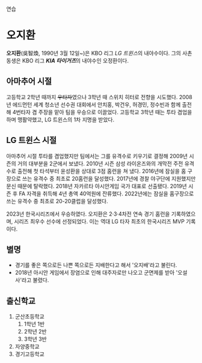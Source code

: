 연습

# 오지환

**오지환**(吳智煥, 1990년 3월 12일~)은 KBO 리그 *LG 트윈스*의 내야수이다. 그의 사촌 동생은 KBO 리그 ***KIA 타이거즈***의 내야수인 오정환이다.

## 아마추어 시절

고등학교 2학년 때까지 ~~우타자~~였으나 3학년 때 스위치 히터로 전향을 시도했다. 2008년 에드먼턴 세계 청소년 선수권 대회에서 안치홍, 박건우, 허경민, 정수빈과 함께 출전해 4번타자 겸 주장을 맡아 팀을 우승으로 이끌었다. 고등학교 3학년 때는 투타 겸업을 하며 맹활약했고, LG 트윈스의 1차 지명을 받았다.

## LG 트윈스 시절

아마추어 시절 투타를 겸업했지만 팀에서는 그를 유격수로 키우기로 결정해 2009년 시즌의 거의 대부분을 2군에서 보냈다. 2010년 시즌 삼성 라이온즈와의 개막전 주전 유격수로 출전해 첫 타석부터 윤성환을 상대로 3점 홈런을 쳐 냈다. 2016년에 잠실을 홈 구장으로 쓰는 유격수 중 최초로 20홈런을 달성했다. 2017년에 경찰 야구단에 지원했지만 문신 때문에 탈락했다. 2018년 자카르타 아시안게임 국가 대표로 선출됐다. 2019년 시즌 후 FA 자격을 취득해 4년 총액 40억원에 잔류했다. 2022년에는 잠실을 홈구장으로 쓰는 유격수 중 최초로 20-20클럽을 달성했다.

2023년 한국시리즈에서 우승하였다. 오지환은 2·3·4차전 연속 경기 홈런을 기록하였으며, 시리즈 최우수 선수에 선정되었다. 이는 역대 LG 타자 최초의 한국시리즈 MVP 기록이다.

## 별명

- 경기를 좋은 쪽으로든 나쁜 쪽으로든 지배한다고 해서 '오지배'라고 불린다.
- 2018년 아시안 게임에서 장염으로 인해 대주자로만 나오고 군면제를 받아 '오설사'라고 불렸다.


## 출신학교

1. 군산초등학교
    1. 1학년 1반
    2. 2학년 2반
    3. 3학년 3반
2. 자양중학교
3. 경기고등학교